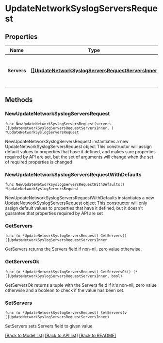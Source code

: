 # UpdateNetworkSyslogServersRequest

## Properties

Name | Type | Description | Notes
------------ | ------------- | ------------- | -------------
**Servers** | [**[]UpdateNetworkSyslogServersRequestServersInner**](UpdateNetworkSyslogServersRequestServersInner.md) | A list of the syslog servers for this network | 

## Methods

### NewUpdateNetworkSyslogServersRequest

`func NewUpdateNetworkSyslogServersRequest(servers []UpdateNetworkSyslogServersRequestServersInner, ) *UpdateNetworkSyslogServersRequest`

NewUpdateNetworkSyslogServersRequest instantiates a new UpdateNetworkSyslogServersRequest object
This constructor will assign default values to properties that have it defined,
and makes sure properties required by API are set, but the set of arguments
will change when the set of required properties is changed

### NewUpdateNetworkSyslogServersRequestWithDefaults

`func NewUpdateNetworkSyslogServersRequestWithDefaults() *UpdateNetworkSyslogServersRequest`

NewUpdateNetworkSyslogServersRequestWithDefaults instantiates a new UpdateNetworkSyslogServersRequest object
This constructor will only assign default values to properties that have it defined,
but it doesn't guarantee that properties required by API are set

### GetServers

`func (o *UpdateNetworkSyslogServersRequest) GetServers() []UpdateNetworkSyslogServersRequestServersInner`

GetServers returns the Servers field if non-nil, zero value otherwise.

### GetServersOk

`func (o *UpdateNetworkSyslogServersRequest) GetServersOk() (*[]UpdateNetworkSyslogServersRequestServersInner, bool)`

GetServersOk returns a tuple with the Servers field if it's non-nil, zero value otherwise
and a boolean to check if the value has been set.

### SetServers

`func (o *UpdateNetworkSyslogServersRequest) SetServers(v []UpdateNetworkSyslogServersRequestServersInner)`

SetServers sets Servers field to given value.



[[Back to Model list]](../README.md#documentation-for-models) [[Back to API list]](../README.md#documentation-for-api-endpoints) [[Back to README]](../README.md)


